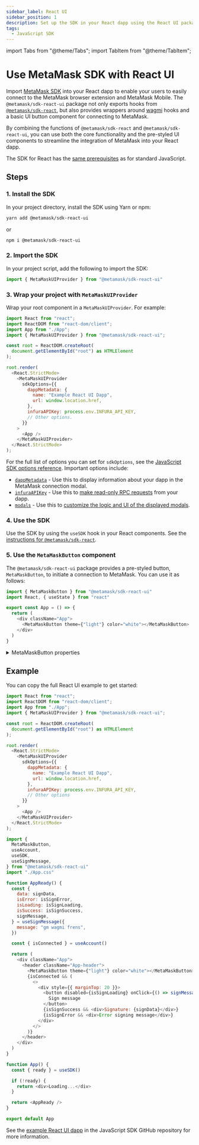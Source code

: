 ```yaml
---
sidebar_label: React UI
sidebar_position: 1
description: Set up the SDK in your React dapp using the React UI package.
tags:
  - JavaScript SDK
---
```


import Tabs from "@theme/Tabs";
import TabItem from "@theme/TabItem";

# Use MetaMask SDK with React UI

Import [MetaMask SDK](../../../../concepts/sdk/index.md) into your React dapp to enable your
users to easily connect to the MetaMask browser extension and MetaMask Mobile.
The `@metamask/sdk-react-ui` package not only exports hooks from [`@metamask/sdk-react`](index.md),
but also provides wrappers around [wagmi](https://wagmi.sh/) hooks and a basic UI button component
for connecting to MetaMask.

By combining the functions of `@metamask/sdk-react` and `@metamask/sdk-react-ui`, you can use both
the core functionality and the pre-styled UI components to streamline the integration of MetaMask
into your React dapp.

The SDK for React has the [same prerequisites](../index.md#prerequisites) as for standard JavaScript.

## Steps

### 1. Install the SDK

In your project directory, install the SDK using Yarn or npm:

```bash
yarn add @metamask/sdk-react-ui
```

or

```bash
npm i @metamask/sdk-react-ui
```

### 2. Import the SDK

In your project script, add the following to import the SDK:

```javascript title="index.js"
import { MetaMaskUIProvider } from "@metamask/sdk-react-ui"
```

### 3. Wrap your project with `MetaMaskUIProvider`

Wrap your root component in a `MetaMaskUIProvider`.
For example:

```js title="index.js"
import React from "react";
import ReactDOM from "react-dom/client";
import App from "./App";
import { MetaMaskUIProvider } from "@metamask/sdk-react-ui";

const root = ReactDOM.createRoot(
  document.getElementById("root") as HTMLElement
);

root.render(
  <React.StrictMode>
    <MetaMaskUIProvider
      sdkOptions={{
        dappMetadata: {
          name: "Example React UI Dapp",
          url: window.location.href,
        },
        infuraAPIKey: process.env.INFURA_API_KEY,
        // Other options.
      }}
    >
      <App />
    </MetaMaskUIProvider>
  </React.StrictMode>
);
```

For the full list of options you can set for `sdkOptions`, see the
[JavaScript SDK options reference](../../../../reference/sdk-js-options.md).
Important options include:

- [`dappMetadata`](../../../../reference/sdk-js-options.md#dappmetadata) - Use this to display information
  about your dapp in the MetaMask connection modal.
- [`infuraAPIKey`](../../../../reference/sdk-js-options.md#infuraapikey) - Use this to
  [make read-only RPC requests](../make-read-only-requests.md) from your dapp.
- [`modals`](../../../../reference/sdk-js-options.md#modals) - Use this to [customize the logic and UI of
  the displayed modals](../display-custom-modals.md).

### 4. Use the SDK

Use the SDK by using the `useSDK` hook in your React components.
See the [instructions for `@metamask/sdk-react`](index.md#4-use-the-sdk).

### 5. Use the `MetaMaskButton` component

The `@metamask/sdk-react-ui` package provides a pre-styled button, `MetaMaskButton`, to initiate a
connection to MetaMask.
You can use it as follows:

```js title="App.js"
import { MetaMaskButton } from "@metamask/sdk-react-ui"
import React, { useState } from "react"

export const App = () => {
  return (
    <div className="App">
      <MetaMaskButton theme={"light"} color="white"></MetaMaskButton>
    </div>
  )
}
```

<details>
<summary>MetaMaskButton properties</summary>
<p>

- `theme`: Set to `light` or `dark` to adapt to your dapp's theme.
- `color`: The color of the button. Accepts any valid CSS color string.

</p>
</details>

## Example

You can copy the full React UI example to get started:

<Tabs>
<TabItem value="Root component">

```javascript title="index.js"
import React from "react";
import ReactDOM from "react-dom/client";
import App from "./App";
import { MetaMaskUIProvider } from "@metamask/sdk-react-ui";

const root = ReactDOM.createRoot(
  document.getElementById("root") as HTMLElement
);

root.render(
  <React.StrictMode>
    <MetaMaskUIProvider
      sdkOptions={{
        dappMetadata: {
          name: "Example React UI Dapp",
          url: window.location.href,
        },
        infuraAPIKey: process.env.INFURA_API_KEY,
        // Other options
      }}
    >
      <App />
    </MetaMaskUIProvider>
  </React.StrictMode>
);
```

</TabItem>
<TabItem value="React component">

```javascript title="App.js"
import {
  MetaMaskButton,
  useAccount,
  useSDK,
  useSignMessage,
} from "@metamask/sdk-react-ui"
import "./App.css"

function AppReady() {
  const {
    data: signData,
    isError: isSignError,
    isLoading: isSignLoading,
    isSuccess: isSignSuccess,
    signMessage,
  } = useSignMessage({
    message: "gm wagmi frens",
  })

  const { isConnected } = useAccount()

  return (
    <div className="App">
      <header className="App-header">
        <MetaMaskButton theme={"light"} color="white"></MetaMaskButton>
        {isConnected && (
          <>
            <div style={{ marginTop: 20 }}>
              <button disabled={isSignLoading} onClick={() => signMessage()}>
                Sign message
              </button>
              {isSignSuccess && <div>Signature: {signData}</div>}
              {isSignError && <div>Error signing message</div>}
            </div>
          </>
        )}
      </header>
    </div>
  )
}

function App() {
  const { ready } = useSDK()

  if (!ready) {
    return <div>Loading...</div>
  }

  return <AppReady />
}

export default App
```

</TabItem>
</Tabs>

See the [example React UI dapp](https://github.com/MetaMask/metamask-sdk/tree/main/packages/examples/react-metamask-button)
in the JavaScript SDK GitHub repository for more information.
